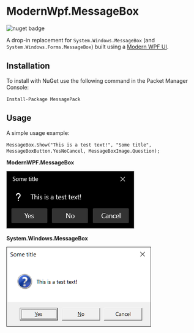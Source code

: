 # ModernWpf.MessageBox

![nuget badge](https://badgen.net/nuget/v/modernwpf.messagebox)

A drop-in replacement for `System.Windows.MessageBox` (and `System.Windows.Forms.MessageBox`) built using a [Modern WPF UI](https://github.com/Kinnara/ModernWpf).

## Installation

To install with NuGet use the following command in the Packet Manager Console:
```
Install-Package MessagePack
```

## Usage
A simple usage example:
```
MessageBox.Show("This is a test text!", "Some title", MessageBoxButton.YesNoCancel, MessageBoxImage.Question);
```
**ModernWPF.MessageBox**

![ModernWpf.MessageBox](https://raw.githubusercontent.com/OpenByteDev/ModernWpf.MessageBox/master/screenshots/Screenshot-01.png) 

**System.Windows.MessageBox**

![System.WindowsMessageBox](https://raw.githubusercontent.com/OpenByteDev/ModernWpf.MessageBox/master/screenshots/Screenshot-02.png)
